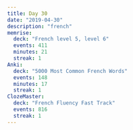 ```yaml
---
title: Day 30
date: "2019-04-30"
description: "french"
memrise:
  deck: "French level 5, level 6"
  events: 411
  minutes: 21
  streak: 1
Anki:
  deck: "5000 Most Common French Words"
  events: 148
  minutes: 17
  streak: 1
ClozeMaster:
  deck: "French Fluency Fast Track"
  events: 816
  streak: 1
---
```

